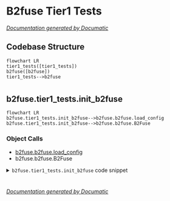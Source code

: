 # B2fuse Tier1 Tests

[_Documentation generated by Documatic_](https://www.documatic.com)

<!---Documatic-section-Codebase Structure-start--->
## Codebase Structure

<!---Documatic-block-system_architecture-start--->
```mermaid
flowchart LR
tier1_tests([tier1_tests])
b2fuse([b2fuse])
tier1_tests-->b2fuse
```
<!---Documatic-block-system_architecture-end--->

# #
<!---Documatic-section-Codebase Structure-end--->

<!---Documatic-section-b2fuse.tier1_tests.init_b2fuse-start--->
## b2fuse.tier1_tests.init_b2fuse

<!---Documatic-section-init_b2fuse-start--->
```mermaid
flowchart LR
b2fuse.tier1_tests.init_b2fuse-->b2fuse.b2fuse.load_config
b2fuse.tier1_tests.init_b2fuse-->b2fuse.b2fuse.B2Fuse
```

### Object Calls

* [b2fuse.b2fuse.load_config](3-b2fuse_b2fuse.md#b2fuse.b2fuse.load_config)
* b2fuse.b2fuse.B2Fuse

<!---Documatic-block-b2fuse.tier1_tests.init_b2fuse-start--->
<details>
	<summary><code>b2fuse.tier1_tests.init_b2fuse</code> code snippet</summary>

```python
def init_b2fuse():
    config = load_config('config.yaml')
    os.makedirs('mountpoint')
    filesystem = B2Fuse(config['accountId'], config['applicationKey'], config['bucketId'], config['enableHashfiles'], config['memoryLimit'], config['tempFolder'], config['useDisk'])
    fuse = FUSE(filesystem, 'mountpoint', nothreads=True, foreground=False)
    return fuse
```
</details>
<!---Documatic-block-b2fuse.tier1_tests.init_b2fuse-end--->
<!---Documatic-section-init_b2fuse-end--->

# #
<!---Documatic-section-b2fuse.tier1_tests.init_b2fuse-end--->

[_Documentation generated by Documatic_](https://www.documatic.com)